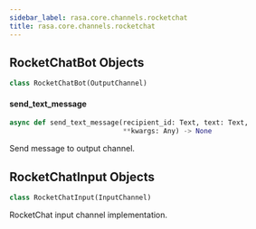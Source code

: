 ```yaml
---
sidebar_label: rasa.core.channels.rocketchat
title: rasa.core.channels.rocketchat
---
```

## RocketChatBot Objects

```python
class RocketChatBot(OutputChannel)
```

#### send\_text\_message

```python
async def send_text_message(recipient_id: Text, text: Text,
                            **kwargs: Any) -> None
```

Send message to output channel.

## RocketChatInput Objects

```python
class RocketChatInput(InputChannel)
```

RocketChat input channel implementation.

